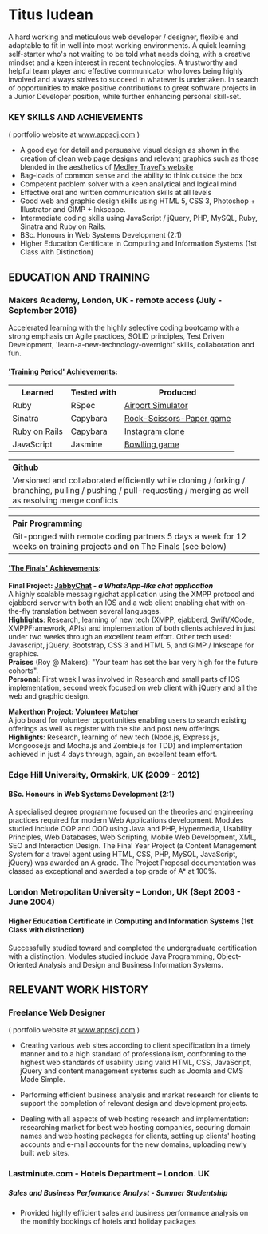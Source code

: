 # Titus Iudean
A hard working and meticulous web developer / designer, flexible and adaptable to fit in well into most working environments. A quick learning self-starter who's not waiting to be told what needs doing, with a creative mindset and a keen interest in recent technologies. A trustworthy and helpful team player and effective communicator who loves being highly involved and always strives to succeed in whatever is undertaken. In search of opportunities to make positive contributions to great software projects in a Junior Developer position, while further enhancing personal skill-set.

### KEY SKILLS AND ACHIEVEMENTS
( portfolio website at www.appsdj.com )

- A good eye for detail and persuasive visual design as shown in the creation of clean web page designs and relevant graphics such as those blended in the aesthetics of <a href="http://www.mt.appsdj.com"> Medley Travel's website </a>
- Bag-loads of common sense and the ability to think outside the box
- Competent problem solver with a keen analytical and logical mind
- Effective oral and written communication skills at all levels
- Good web and graphic design skills using HTML 5, CSS 3, Photoshop + Illustrator and GIMP + Inkscape.
- Intermediate coding skills using JavaScript / jQuery, PHP, MySQL, Ruby, Sinatra and Ruby on Rails.
- BSc. Honours in Web Systems Development (2:1)
- Higher Education Certificate in Computing and Information Systems (1st Class with Distinction)

## EDUCATION AND TRAINING

### Makers Academy, London, UK - remote access    (July - September 2016)
Accelerated learning with the highly selective coding bootcamp with a strong emphasis on Agile practices, SOLID principles, Test Driven Development, 'learn-a-new-technology-overnight' skills, collaboration and fun.

#### <span style="text-decoration: underline">'Training Period' Achievements</span>:

<table>
 <tr>
   <th>Learned</th>
   <th>Tested with</th>
   <th>Produced</th>
 </tr>
 <tr>
   <td>Ruby</td>
   <td>RSpec</td>
   <td><a href=""> Airport Simulator </a></td>
 </tr>
 <tr>
   <td>Sinatra</td>
   <td>Capybara</td>
   <td><a href=""> Rock-Scissors-Paper game </a></td>
 </tr><tr>
   <td>Ruby on Rails</td>
   <td>Capybara</td>
   <td><a href=""> Instagram clone </a></td>
 </tr>
 <tr>
   <td>JavaScript</td>
   <td>Jasmine</td>
   <td><a href=""> Bowlling game </a></td>
 </tr>
</table>

<table width="400">
 <tr>
   <th align="left">Github</th>
 </tr>
 <tr>
   <td>
    Versioned and collaborated efficiently while cloning / forking / branching, pulling / pushing / pull-requesting / merging as well as resolving merge conflicts
   </td>
 </tr>
</table>

<table width="400">
 <tr>
   <th align="left">Pair Programming</th>
 </tr>
 <tr>
   <td>
    Git-ponged with remote coding partners 5 days a week for 12 weeks on training projects and on The Finals (see below)
   </td>
 </tr>
</table>

#### <span style="text-decoration: underline">'The Finals' Achievements</span>:

**Final Project: <a href="">JabbyChat</a> - _a WhatsApp-like chat application_** <br>
A highly scalable messaging/chat application using the XMPP protocol and ejabberd server with both an IOS and a web client enabling chat with on-the-fly translation between several languages.<br>
**Highlights**: Research, learning of new tech (XMPP, ejabberd, Swift/XCode, XMPPFramework, APIs) and implementation of both clients achieved in just under two weeks through an excellent team effort. Other tech used: Javascript, jQuery, Bootstrap, CSS 3 and HTML 5, and GIMP / Inkscape for graphics. <br>
**Praises** (Roy @ Makers): "Your team has set the bar very high for the future cohorts".<br>
**Personal**: First week I was involved in Research and small parts of IOS implementation, second week focused on web client with jQuery and all the web and graphic design.

**Makerthon Project: <a href="">Volunteer Matcher</a>** <br>
A job board for volunteer opportunities enabling users to search existing offerings as well as register with the site and post new offerings.<br>
**Highlights**: Research, learning of new tech (Node.js, Express.js, Mongoose.js and Mocha.js and Zombie.js for TDD) and implementation achieved in just 4 days through, again, an excellent team effort.

### Edge Hill University, Ormskirk, UK    (2009 - 2012)
#### BSc. Honours in Web Systems Development (2:1)

A specialised degree programme focused on the theories and engineering practices required for modern Web Applications development.  Modules studied include OOP and OOD using Java and PHP, Hypermedia, Usability Principles, Web Databases, Web Scripting, Mobile Web Development, XML, SEO and Interaction Design. The Final Year Project (a Content Management System for a travel agent using HTML, CSS, PHP, MySQL, JavaScript, jQuery) was awarded an A grade. The Project Proposal documentation was classed as exceptional and awarded a top grade of A* at 100%.

### London Metropolitan University – London, UK     (Sept 2003 - June 2004)
####   Higher Education Certificate in Computing and Information Systems (1st Class with distinction)

Successfully studied toward and completed the undergraduate certification with a distinction. Modules studied include Java Programming, Object-Oriented Analysis and Design and Business Information Systems.

## RELEVANT WORK HISTORY
### Freelance Web Designer
( portfolio website at www.appsdj.com )

- Creating various web sites according to client specification in a timely manner and to a high standard of professionalism, conforming to the highest web standards of usability using valid HTML, CSS, JavaScript, jQuery and content management systems such as Joomla and CMS Made Simple.

- Performing efficient business analysis and market research for clients to support the completion of relevant design and development projects.

- Dealing with all aspects of web hosting research and implementation: researching market for best web hosting companies, securing domain names and web hosting packages for clients, setting up clients' hosting accounts and e-mail accounts for the new domains, uploading newly built web sites.

### Lastminute.com  - Hotels Department – London. UK
##### Sales and Business Performance Analyst - Summer Studentship

- Provided highly efficient sales and business performance analysis on the monthly bookings of hotels and holiday packages


<!-- #### Makers Academy (start_date to end_date)

- Curiosity and hungry passion for code
- Independent learner and problem-solver
- OOP, TDD, SOLID, MVC, DDD
- Software Craftsmanship
- Ruby, Rails, Javascript, Node.js, Angular.js
- Rspec, Jasmine, Mocha

#### Your University / College (start_date to end_date)

- Subject, any specialisms
- Grade
- Other cool stuff

#### Any other qualifications

## Experience

**Company Name** (start_date to end_date)    
*Your job title*  
**Company Name** (start_date to end_date)   
*Your job title*   -->
